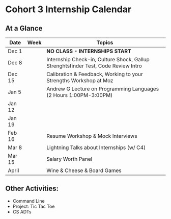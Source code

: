 # Cohort 3 Internship Calendar

## At a Glance

Date    | Week                                | Topics
--------|-------------------------------------|-----------------------------
Dec 1   |   | **NO CLASS - INTERNSHIPS START**
Dec 8   |   | Internship Check-in, Culture Shock, Gallup Strenghtsfinder Test, Code Review Intro
Dec 15  |   | Calibration & Feedback, Working to your Strengths Workshop at Moz
Jan 5   |   | Andrew G Lecture on Programming Languages (2 Hours 1:00PM-3:00PM)  
Jan 12  |   |
Jan 19  |   |
Feb 16  |   | Resume Workshop & Mock Interviews
Mar 8   |   | Lightning Talks about Internships (w/ C4)
Mar 15  |   | Salary Worth Panel
April   |   | Wine & Cheese & Board Games

## Other Activities:
- Command Line
- Project: Tic Tac Toe
- CS ADTs
